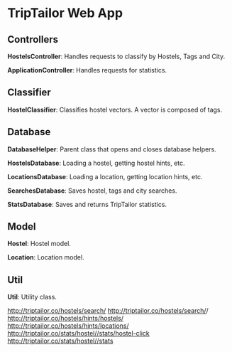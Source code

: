 # TripTailor Web App

## Controllers
**HostelsController**: Handles requests to classify by Hostels, Tags and City.

**ApplicationController**: Handles requests for statistics.

## Classifier
**HostelClassifier**: Classifies hostel vectors. A vector is composed of tags.

## Database
**DatabaseHelper**: Parent class that opens and closes database helpers.

**HostelsDatabase**: Loading a hostel, getting hostel hints, etc.

**LocationsDatabase**: Loading a location, getting location hints, etc.

**SearchesDatabase**: Saves hostel, tags and city searches.

**StatsDatabase**: Saves and returns TripTailor statistics.

## Model
**Hostel**: Hostel model.

**Location**: Location model.

## Util
**Util**: Utility class.


http://triptailor.co/hostels/search/<city>
http://triptailor.co/hostels/search/<city>/<hostel or tags>
http://triptailor.co/hostels/hints/hostels/<query>
http://triptailor.co/hostels/hints/locations/<query>
http://triptailor.co/stats/hostel//stats/hostel-click
http://triptailor.co/stats/hostel//stats

